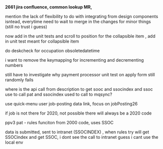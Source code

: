 **2661 jira confluence, common lookup MR,**

mention the lack of flexibility to do with integrating from design components isntead, everytime need to wait to merge in the changes for minor things (still no trust i guess)

now add in the unit tests and scroll to position for the collapsible item
, add in unit test meant for collapsible item

do deskcheck for occupation obsoletedatetime

i want to remove the keymapping for incrementing and decrementing numbers

still have to investigate why payment processor unit test on apply form still randomly fails

where is the api call from description to get sooc and ssocindex and ssoc use to call pat and ssocindex used to call to mqsync?

use quick-menu user job-posting data link, focus on jobPosting26

if job is not there for 2020, not possible there will always be a 2020 code

ppv3 pat - rules funciton from 2000 code, uses SSOC

data is submitted, sent to intranet (SSOCINDEX) , when rules try will get SSOCindex and get SSOC, i dont see the call to intranet guess i cant use the local env